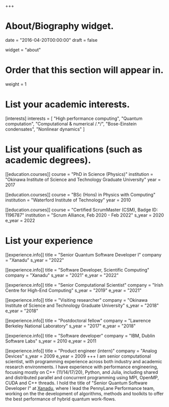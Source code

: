 +++
# About/Biography widget.

date = "2016-04-20T00:00:00"
draft = false

widget = "about"

# Order that this section will appear in.
weight = 1

# List your academic interests.
[interests]
  interests = [
    "High performance computing",
    "Quantum computation",
    "Computational & numerical /.*/",
    "Bose-Einstein condensates",
    "Nonlinear dynamics"
  ]

# List your qualifications (such as academic degrees).
[[education.courses]]
  course = "PhD in Science (Physics)"
  institution = "Okinawa Institute of Science and Technology Graduate University"
  year = 2017

[[education.courses]]
  course = "BSc (Hons) in Physics with Computing"
  institution = "Waterford Institute of Technology"
  year = 2010

[[education.courses]]
  course = "Certified ScrumMaster (CSM), Badge ID: 1196787"
  institution = "Scrum Alliance, Feb 2020 - Feb 2022"
  s_year = 2020
  e_year = 2022


# List your experience
[[experience.info]]
  title = "Senior Quantum Software Developer I"
  company = "Xanadu"
  s_year = "2022"

[[experience.info]]
  title = "Software Developer, Scientific Computing"
  company = "Xanadu"
  s_year = "2021"
  e_year = "2022"

[[experience.info]]
  title = "Senior Computational Scientist"
  company = "Irish Centre for High-End Computing"
  s_year = "2019"
  e_year = "2021"

[[experience.info]]
  title = "Visiting researcher"
  company = "Okinawa Institute of Science and Technology Graduate University"
  s_year = "2018"
  e_year = "2018"

[[experience.info]]
  title = "Postdoctoral fellow"
  company = "Lawrence Berkeley National Laboratory"
  s_year = "2017"
  e_year = "2018"


[[experience.info]]
  title = "Software developer"
  company = "IBM, Dublin Software Labs"
  s_year = 2010
  e_year = 2011

[[experience.info]]
  title = "Product engineer (intern)"
  company = "Analog Devices"
  s_year = 2009
  e_year = 2009
+++
I am senior computational scientist, with programming experience across both industry and academic research environments. I have experience with performance engineering, focusing mostly on C++ (11/14/17/20), Python, and Julia, including shared and distributed parallel and concurrent programming using MPI, OpenMP, CUDA and C++ threads. I hold the title of "Senior Quantum Software Developer I" at [Xanadu](https://xanadu.ai), where I lead the PennyLane Performance team, working on the the development of algorithms, methods and toolkits to offer the best performance of hybrid quantum work-flows. 
